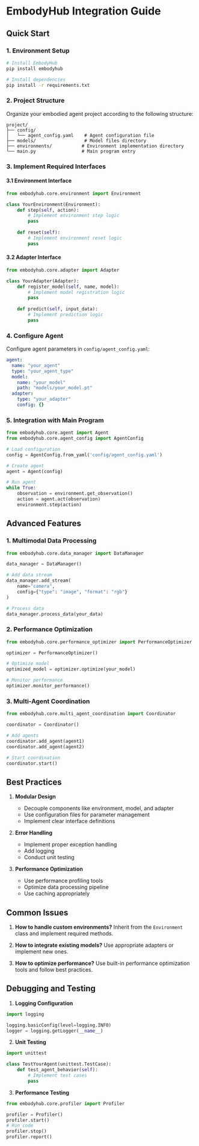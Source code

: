 # EmbodyHub Integration Guide

## Quick Start

### 1. Environment Setup

```bash
# Install EmbodyHub
pip install embodyhub

# Install dependencies
pip install -r requirements.txt
```

### 2. Project Structure

Organize your embodied agent project according to the following structure:

```
project/
├── config/
│   └── agent_config.yaml    # Agent configuration file
├── models/                  # Model files directory
├── environments/           # Environment implementation directory
└── main.py                 # Main program entry
```

### 3. Implement Required Interfaces

#### 3.1 Environment Interface

```python
from embodyhub.core.environment import Environment

class YourEnvironment(Environment):
    def step(self, action):
        # Implement environment step logic
        pass
        
    def reset(self):
        # Implement environment reset logic
        pass
```

#### 3.2 Adapter Interface

```python
from embodyhub.core.adapter import Adapter

class YourAdapter(Adapter):
    def register_model(self, name, model):
        # Implement model registration logic
        pass
        
    def predict(self, input_data):
        # Implement prediction logic
        pass
```

### 4. Configure Agent

Configure agent parameters in `config/agent_config.yaml`:

```yaml
agent:
  name: "your_agent"
  type: "your_agent_type"
  model:
    name: "your_model"
    path: "models/your_model.pt"
  adapter:
    type: "your_adapter"
    config: {}
```

### 5. Integration with Main Program

```python
from embodyhub.core.agent import Agent
from embodyhub.core.agent_config import AgentConfig

# Load configuration
config = AgentConfig.from_yaml('config/agent_config.yaml')

# Create agent
agent = Agent(config)

# Run agent
while True:
    observation = environment.get_observation()
    action = agent.act(observation)
    environment.step(action)
```

## Advanced Features

### 1. Multimodal Data Processing

```python
from embodyhub.core.data_manager import DataManager

data_manager = DataManager()

# Add data stream
data_manager.add_stream(
    name="camera",
    config={"type": "image", "format": "rgb"}
)

# Process data
data_manager.process_data(your_data)
```

### 2. Performance Optimization

```python
from embodyhub.core.performance_optimizer import PerformanceOptimizer

optimizer = PerformanceOptimizer()

# Optimize model
optimized_model = optimizer.optimize(your_model)

# Monitor performance
optimizer.monitor_performance()
```

### 3. Multi-Agent Coordination

```python
from embodyhub.core.multi_agent_coordination import Coordinator

coordinator = Coordinator()

# Add agents
coordinator.add_agent(agent1)
coordinator.add_agent(agent2)

# Start coordination
coordinator.start()
```

## Best Practices

1. **Modular Design**
   - Decouple components like environment, model, and adapter
   - Use configuration files for parameter management
   - Implement clear interface definitions

2. **Error Handling**
   - Implement proper exception handling
   - Add logging
   - Conduct unit testing

3. **Performance Optimization**
   - Use performance profiling tools
   - Optimize data processing pipeline
   - Use caching appropriately

## Common Issues

1. **How to handle custom environments?**
   Inherit from the `Environment` class and implement required methods.

2. **How to integrate existing models?**
   Use appropriate adapters or implement new ones.

3. **How to optimize performance?**
   Use built-in performance optimization tools and follow best practices.

## Debugging and Testing

1. **Logging Configuration**
```python
import logging

logging.basicConfig(level=logging.INFO)
logger = logging.getLogger(__name__)
```

2. **Unit Testing**
```python
import unittest

class TestYourAgent(unittest.TestCase):
    def test_agent_behavior(self):
        # Implement test cases
        pass
```

3. **Performance Testing**
```python
from embodyhub.core.profiler import Profiler

profiler = Profiler()
profiler.start()
# Run code
profiler.stop()
profiler.report()
```